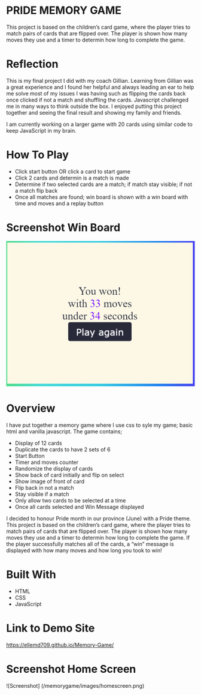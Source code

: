 # PRIDE MEMORY GAME
This project is based on the children’s card game, where the player tries to match pairs of cards that are flipped over. The player is shown how many moves they use and a timer to determin how long to complete the game.


# Reflection
This is my final project I did with my coach Gillian. 
Learning from Gillian was a great experience and I found her helpful and always leading an ear to help me solve most of my issues I was having such as flipping the cards back once clicked if not a match and shuffling the cards. 
Javascript challenged me in many ways to think outside the box. 
I enjoyed putting this project together and seeing the final result and showing my family and friends.

I am currently working on a larger game with 20 cards using similar code to keep JavaScript in my brain. 


# How To Play

- Click start button OR click a card to start game
- Click 2 cards and determin is a match is made
- Determine if two selected cards are a match; if match stay visible; if not a match flip back
- Once all matches are found; win board is shown with a win board with time and moves and a replay button

# Screenshot Win Board
 ![alt text](/images/win.png)


# Overview

I have put together a memory game where I use css to syle my game; basic html and vanilla javascript.
The game contains; 

- Display of 12 cards 
- Duplicate the cards to have 2 sets of 6
- Start Button
- Timer and moves counter 
- Randomize the display of cards
- Show back of card initially and flip on select
- Show image of front of card 
- Flip back in not a match
- Stay visible if a match 
- Only allow two cards to be selected at a time
- Once all cards selected and Win Message displayed 

I decided to honour Pride month in our province (June) with a Pride theme. 
This project is based on the children’s card game, where the player tries to match pairs of cards that are flipped over. The player is shown how many moves they use and a timer to determin how long to complete the game. 
If the player successfully matches all of the cards, a “win” message is displayed with how many moves and how long you took to win! 



# Built With
- HTML
- CSS
- JavaScript

# Link to Demo Site
https://ellemd709.github.io/Memory-Game/


# Screenshot Home Screen 
 ![Screenshot] (/memorygame/images/homescreen.png)